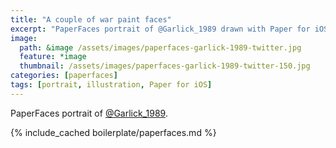 ```yaml
---
title: "A couple of war paint faces"
excerpt: "PaperFaces portrait of @Garlick_1989 drawn with Paper for iOS on an iPad."
image: 
  path: &image /assets/images/paperfaces-garlick-1989-twitter.jpg 
  feature: *image
  thumbnail: /assets/images/paperfaces-garlick-1989-twitter-150.jpg
categories: [paperfaces]
tags: [portrait, illustration, Paper for iOS]
---
```


PaperFaces portrait of [@Garlick_1989](https://twitter.com/Garlick_1989).

{% include_cached boilerplate/paperfaces.md %}
